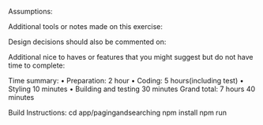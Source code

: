 Assumptions:
  
Additional tools or notes made on this exercise:

Design decisions should also be commented on:

Additional nice to haves or features that you might suggest but do not have time to
complete:

 Time summary:
• Preparation: 2 hour
• Coding: 5 hours(including test)
• Styling 10 minutes
• Building and testing 30 minutes 
Grand total: 7 hours 40 minutes


Build Instructions:
 cd app/pagingandsearching
 npm install
 npm run

